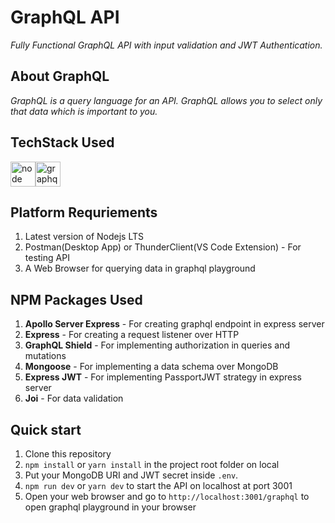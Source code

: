 # GraphQL API
_Fully Functional GraphQL API with input validation and JWT Authentication._

## About GraphQL
_GraphQL is a query language for an API. GraphQL allows you to select only that data which is important to you._

## TechStack Used
<a href="https://nodejs.org" target="_blank"><img src="https://www.vectorlogo.zone/logos/nodejs/nodejs-icon.svg" alt="node" width="40" height="40"/></a><a href="https://graphql.org" target="_blank"><img src="https://www.vectorlogo.zone/logos/graphql/graphql-icon.svg" alt="graphql" width="40" height="40"/></a>

## Platform Requriements

1. Latest version of Nodejs LTS
2. Postman(Desktop App) or ThunderClient(VS Code Extension) - For testing API
3. A Web Browser for querying data in graphql playground

## NPM Packages Used

1. **Apollo Server Express** - For creating graphql endpoint in express server
2. **Express** - For creating a request listener over HTTP
3. **GraphQL Shield** - For implementing authorization in queries and mutations 
4. **Mongoose** - For implementing a data schema over MongoDB
5. **Express JWT** - For implementing PassportJWT strategy in express server
6. **Joi** - For data validation

## Quick start

1. Clone this repository
2. `npm install` or `yarn install` in the project root folder on local
3. Put your MongoDB URI and JWT secret inside `.env`.
4. `npm run dev` or `yarn dev` to start the API on localhost at port 3001
5. Open your web browser and go to `http://localhost:3001/graphql` to open graphql playground in your browser

